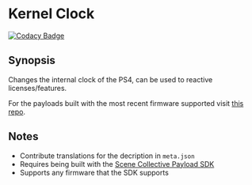 Kernel Clock
===
[![Codacy Badge](https://app.codacy.com/project/badge/Grade/b2e44d7d2987419987042e4649296907)](https://www.codacy.com/gh/Scene-Collective/ps4-kernel-clock/dashboard)

## Synopsis
Changes the internal clock of the PS4, can be used to reactive licenses/features.

For the payloads built with the most recent firmware supported visit [this repo].

## Notes
- Contribute translations for the decription in `meta.json`
- Requires being built with the [Scene Collective Payload SDK]
- Supports any firmware that the SDK supports

[//]: #
  [Scene Collective Payload SDK]: <https://github.com/Scene-Collective/ps4-payload-sdk>
  [this repo]: <https://github.com/Scene-Collective/ps4-payload-repo>
